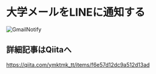 # 大学メールをLINEに通知する

![GmailNotify](https://user-images.githubusercontent.com/73768462/148727609-67740ea5-7006-4348-a14d-486be966366d.png)

## 詳細記事はQiitaへ

https://qiita.com/ymktmk_tt/items/f6e57d12dc9a512d13ad
